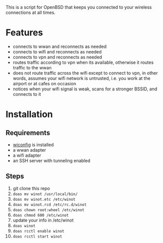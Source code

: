 This is a script for OpenBSD that keeps you connected to your wireless
connections at all times.

# Features

* connects to wwan and reconnects as needed
* connects to wifi and reconnects as needed
* connects to vpn and reconnects as needed
* routes traffic according to vpn when its available, otherwise it routes
  traffic to the wwan
* does not route traffic across the wifi except to connect to vpn, in other
  words, assumes your wifi network is untrusted, i.e. you work at the airport or
  at cafes on occasion
* notices when your wifi signal is weak, scans for a stronger BSSID, and
  connects to it

# Installation

## Requirements

* [wiconfig][1] is installed
* a wwan adapter
* a wifi adapter
* an SSH server with tunneling enabled

## Steps

1. git clone this repo
1. ````doas mv winot /usr/local/bin/````
1. ````doas mv winot.etc /etc/winot````
1. ````doas mv winot.rcd /etc/rc.d/winot````
1. ````doas chown root:wheel /etc/winot````
1. ````doas chmod 600 /etc/winot````
1. update your info in /etc/winot
1. ````doas winot````
1. ````doas rcctl enable winot````
1. ````doas rcctl start winot````

  [1]: https://github.com/devious/wiconfig
